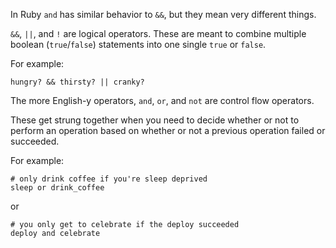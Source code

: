 In Ruby `and` has similar behavior to `&&`, but they mean very different things.

`&&`, `||`, and `!` are logical operators. These are meant to combine multiple boolean (`true`/`false`) statements into one single `true` or `false`.

For example:

```
hungry? && thirsty? || cranky?
```

The more English-y operators, `and`, `or`, and `not` are control flow operators.

These get strung together when you need to decide whether or not to perform an operation based on whether or not a previous operation failed or succeeded.

For example:

```
# only drink coffee if you're sleep deprived
sleep or drink_coffee
```

or

```
# you only get to celebrate if the deploy succeeded
deploy and celebrate
```
